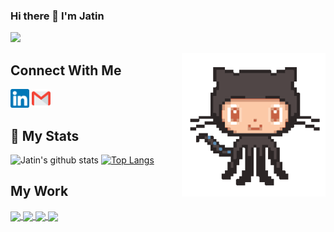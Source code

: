 ### Hi there 👋  I'm Jatin
[<img src="https://komarev.com/ghpvc/?username=legedith&label=Profile+Views&color=2e8b57&style=flat" />](https://github.com/legedith)


<img align='right' src="https://raw.githubusercontent.com/iCharlesZ/FigureBed/master/img/octocat.gif" width="230">

## Connect With Me
<a href="https://www.linkedin.com/in/legedith/"><img src="/img/linkedin.png" alt="alt text" width="30px" height="30px"></a>   <a href="mailto:jatindehmiwal@gmail.com"><img src="/img/gmail.png" alt="alt text" width="30px" height="30px"></a>  

## 🚀 My Stats
![Jatin's github stats](https://github-readme-stats.vercel.app/api?username=legedith&theme=dracula&show_icons=true)
[![Top Langs](https://github-readme-stats.vercel.app/api/top-langs/?username=Legedith&layout=compact&theme=ayu-mirage)](https://github.com/legedith/github-readme-stats)

## My Work 
<a href="https://github.com/Legedith/Sirius_WhatsApp_Bot">
  <img align="center" src="https://github-readme-stats.vercel.app/api/pin/?username=legedith&repo=Sirius_WhatsApp_Bot&theme=dracula" />
</a>

<a href="https://github.com/Legedith/Six_Degrees_of_Kevin_Bacon_game">
  <img align="center" src="https://github-readme-stats.vercel.app/api/pin/?username=legedith&repo=Six_Degrees_of_Kevin_Bacon_game&theme=dracula" />
</a>


<a href="https://github.com/Legedith/Minesweeper">
  <img align="center" src="https://github-readme-stats.vercel.app/api/pin/?username=legedith&repo=Minesweeper&theme=dracula" />
</a> 

<a href="https://github.com/Legedith/Hereditary_traits">
  <img align="center" src="https://github-readme-stats.vercel.app/api/pin/?username=legedith&repo=Hereditary_traits&theme=dracula" />
</a> 
